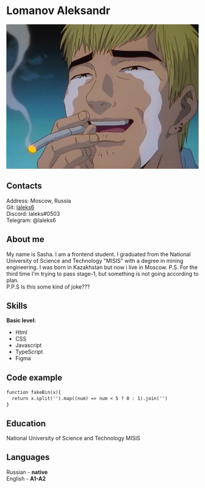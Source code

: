 # Lomanov Aleksandr 
[![avatar](assets/img/smoke_onizuka.jpg)](https://www.youtube.com/watch?v=o6YeFTwehBg&list=PLjECPJrdKj24zzZOfmD8RQfHIq78HAUUZ)

## Contacts
Address: Moscow, Russia<br/>
Git: [laleks6](https://github.com/laleks6)<br/>
Discord: laleks#0503<br/>
Telegram: @laleks6<br/>

## About me
My name is Sasha. I am a frontend student. I graduated from the National University of Science and Technology "MISIS" with a degree in mining engineering. I was born in Kazakhstan but now i live in Moscow.
P.S. For the third time I'm trying to pass stage-1, but something is not going according to plan.<br/>
P.P.S Is this some kind of joke???


## Skills

**Basic level:**
* Html
* CSS
* Javascript
* TypeScript
* Figma

## Code example
```
function fakeBin(x){
  return x.split('').map((num) => num < 5 ? 0 : 1).join('')
}
```
## Education
National University of Science and Technology MISiS

## Languages
  Russian - **native**<br/>
  English - **A1-A2**<br/>
